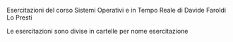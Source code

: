 Esercitazioni del corso Sistemi Operativi e in Tempo Reale
di Davide Faroldi Lo Presti

Le esercitazioni sono divise in cartelle per nome esercitazione
